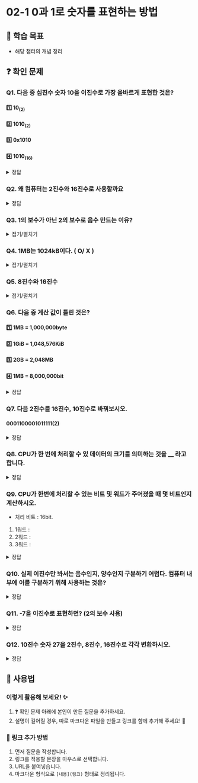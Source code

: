 # 02-1 0과 1로 숫자를 표현하는 방법

## 📌 학습 목표
- 해당 챕터의 개념 정리

## ❓ 확인 문제
### Q1. 다음 중 십진수 숫자 10을 이진수로 가장 올바르게 표현한 것은?

#### 1️⃣ 10<sub>(2)</sub>

#### 2️⃣ 1010<sub>(2)</sub>

#### 3️⃣ 0x1010

#### 4️⃣ 1010<sub>(16)</sub>

<details>
<summary>정답</summary>

#### 2️⃣ 1010<sub>(2)</sub>

- 이진수와 십진수 간 표현의 혼동을 예방하기 위해, 이진수 끝에 아래첨자 <sub>(2)</sub> 를 붙이거나 이진수 앞에 0b를 붙입니다.

- 따라서 십진수 숫자 10을 이진수 1010으로 변경한 뒤, 1010<sub>(2)</sub> 혹은 0b1010으로 표기하는 것이 가장 올바르다 할 수 있습니다.

- 각 수를 십진수로 표현하면 다음과 같습니다.

    - 10<sub>(2)</sub> -> 2
    - 1010<sub>(2)</sub> -> 10
    - 0x1010 -> 4112
    - 1010<sub>(16)</sub> -> 4112

---

</details>


### Q2. 왜 컴퓨터는 2진수와 16진수로 사용할까요

<details>
<summary>정답</summary>


### 데이터의 오류를 최소화하고 비용과 시간을 효율적으로 처리하기 위해서

#### 2진수
- 전기의 **ON/OFF**로 정보를 담을 수 있기 때문에(10진수로 표현할 경우 0V~9V까지 세기조절을 해야해서 정보의 정확성을 해칠 수 있음)
- 10진수같은 다른 진법을 쓰면 회로의 갯수가 늘어나서 **비효율적**. **2진법**은 ON/OFF를 수행할 비트만 있으면 가능
- 컴퓨터 내부에 트랜지스터가 수십억개가 들어가 있는데 **트랜지스터**가 **스위치 역할**을 수행할 수 있음
---
#### 16진수
- 2진수로만 표한하면 길이가 너무 길어지기 때문
- 2진수에서 16진수로의 변환이 10진수로 변환하는 것 보다 쉽기때문
- 정보 표현은 16진수로 하지만 내부에서는 2진수 형태로 표현함

</details>


### Q3. 1의 보수가 아닌 2의 보수로 음수 만드는 이유?

<details>
<summary>접기/펼치기</summary>

1의 보수는 0은 1로, 1은 0으로 하는 방식이다. 이를 예시를 통해 알아보자.  
10진수로 7인 0111은 1의 보수로 나타내면 1000이다. 그렇다면 0111과 1000이 더해지면 7 + (-7)인 0 즉 0000이 나와야 하지만 1111이 나오므로 1의 보수는 사용할 수 없다.

</details>

### Q4. 1MB는 1024kB이다. ( O/ X )

<details>
<summary>접기/펼치기</summary>

#### X 

1MB는 1000kB이다. 무슨 말을 하고자 하는지 이해는 가지만 그 단위는 kB가 아닌 KiB로 엄연히 둘은 다른 방식이다.

</details>


### Q5. 8진수와 16진수

<details>
<summary>접기/펼치기</summary>

#### 8진수  
8진수는 $2^3$으로  2진수를 간결하게 표현할 수 있다. 이는 옛날 컴퓨터 시스템에서 자주 사용되었으며 그 예시로는 PDP-8과 같은게 있다. lowlevel 프로그래밍에서, 특히 시스템 프로그래밍이나 하드웨어와 가까운 부분에서는 여전히 유용하다.

#### 16진수  
16진수는 $2^4$로 8진수보다 더 큰 단위다. 9 이후에는 A~F사이의 문자를 이용하여 사람들이 이해하기에 쉽게 한다. 요즘의 컴퓨터에서 자주 사용하며 메모리 주소표현, 바이너리 데이터 표현, 네트워크 프로토콜 등 에서 사용된다. 더 나아가 디버깅툴에서 데이터나 코드 메모리 덤프확인 할 때, 웹 개발의 색상에서도 사용된다.  

이처럼 필요에 따라 점점 진수 사용이 발전되어졌다. 혹시나 나중에는 32진수, 더 나아가 64진수를 쓸 날이 올지도 모르겠다.

</details>

### Q6. 다음 중 계산 값이 틀린 것은?

#### 1️⃣ 1MB = 1,000,000byte
#### 2️⃣ 1GiB = 1,048,576KiB
#### 3️⃣ 2GB = 2,048MB
#### 4️⃣ 1MB = 8,000,000bit

<details>  
<summary>정답</summary>  

#### 3️⃣ 2GB = 2,048MB

**풀이**

##### 1️⃣ 1MB = 1,000KB = 1,000,000byte

##### 2️⃣ 1GiB = 1,024MiB = 1,048,576KiB

##### 3️⃣ 2GB = 2,000MB
- 1024단위를 사용하는 건 GiB(기비바이트)이다.

##### 4️⃣ 1MB = 1,000,000byte = 8,000,000bit

</details>


### Q7. 다음 2진수를 16진수, 10진수로 바꿔보시오.

#### 0001100001011111(2)

<details>  
<summary>정답</summary>  

#### 18AF(16), 6319(10)

**풀이**

#### 0001 1000 0101 1111 -> 1 8 A F
#### 18AF(16) -> (16^3 * 1)+(16^2 * 8)+(16^1 * A)+(16^0 * 15) = 6319(10) 

</details>

### Q8. CPU가 한 번에 처리할 수 있 데이터의 크기를 의미하는 것을 __ 라고 합니다.

<details>
<summary>정답</summary>

정답: **워드**

CPU가 한 번에 16비트를 처리할 수 있다면 1워드는 16비트, 한 번에 32비트를 처리할 수 있다면 1워드는 32비트입니다.

워드의 절반 크기를 **하프 워드**, 1배 크기를 **풀 워드**, 2배 크기를 **더블 워드**라고 부릅니다.


</details>



### Q9. CPU가 한번에 처리할 수 있는 비트 및 워드가 주어졌을 때 몇 비트인지 계산하시오.

- 처리 비트 : 16bit.
1.  1워드 : 
2. 2워드 : 
3. 3워드 :

<details>
<summary>정답</summary>
1. 16bit
2. 32bit
3. 48bit

</details>

### Q10. 실제 이진수만 봐서는 음수인지, 양수인지 구분하기 어렵다. 컴퓨터 내부에 이를 구분하기 위해 사용하는 것은?

<details>
<summary>정답</summary>

#### 플래그

</details>


### Q11. -7을 이진수로 표현하면? (2의 보수 사용)

<details>
<summary>정답</summary>

#### 1001
- 2의 보수 : 어떤 수를 그보다 큰 2<sup>n</sup>에서 뺀 값 (1️⃣7의 이진수 : 0111 &rarr; 2️⃣모든 이진수 뒤집기 : 1000 &rarr; 3️⃣1 더하기 : 1001)
- 음수 표현 다른 방법 &rarr; Signed Magnitude 방법 : 보통 가장 왼쪽 첫번째 비트를 부호비트로 사용(ex) -7 &rarr; 1111)

</details>

### Q12. 10진수 숫자 27을 2진수, 8진수, 16진수로 각각 변환하시오.

<details>
<summary>정답</summary>

1. 2진수 : 11011
2. 8진수 : 33
3. 16진수 : 1B

</details>

## 📝 사용법  
### 이렇게 활용해 보세요! ✨  
1. ❓ 확인 문제 아래에 본인이 만든 질문을 추가하세요.  
2. 설명이 길어질 경우, 따로 마크다운 파일을 만들고 링크를 함께 추가해 주세요! 🔗  

### 🔗 링크 추가 방법  
1. 먼저 질문을 작성합니다.  
2. 링크를 적용할 문장을 마우스로 선택합니다.  
3. URL을 붙여넣습니다.  
4. 마크다운 형식으로 `[내용](링크)` 형태로 정리됩니다.  
